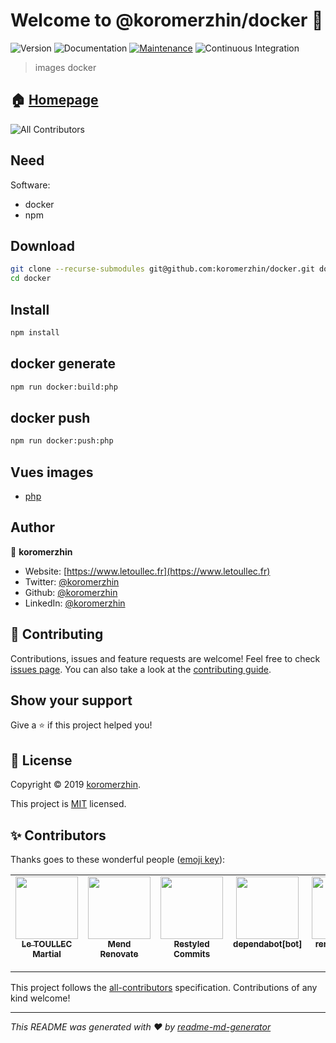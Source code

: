 # Welcome to @koromerzhin/docker 👋

![Version](https://img.shields.io/badge/version-1.0.0-blue.svg?cacheSeconds=2592000)
![Documentation](https://img.shields.io/badge/documentation-yes-brightgreen.svg)
[![Maintenance](https://img.shields.io/badge/Maintained%3F-yes-green.svg)](https://github.com/koromerzhin/docker/graphs/commit-activity)
![Continuous Integration](https://github.com/koromerzhin/docker/workflows/ci/badge.svg?branch=develop)

> images docker

## 🏠 [Homepage](https://github.com/koromerzhin/docker#readme)

<!-- ALL-CONTRIBUTORS-BADGE:START - Do not remove or modify this section -->

![All Contributors](https://img.shields.io/badge/all_contributors-6-orange.svg?style=flat-square)

<!-- ALL-CONTRIBUTORS-BADGE:END -->

## Need

Software:

- docker
- npm

## Download

```sh
git clone --recurse-submodules git@github.com:koromerzhin/docker.git docker
cd docker
```

## Install

```sh
npm install
```

## docker generate

```sh
npm run docker:build:php
```

## docker push

```sh
npm run docker:push:php
```

## Vues images

- [php](https://hub.docker.com/r/koromerzhin/php)

## Author

👤 **koromerzhin**

- Website: [https://www.letoullec.fr](https://www.letoullec.fr)
- Twitter: [@koromerzhin](https://twitter.com/koromerzhin)
- Github: [@koromerzhin](https://github.com/koromerzhin)
- LinkedIn: [@koromerzhin](https://linkedin.com/in/koromerzhin)

## 🤝 Contributing

Contributions, issues and feature requests are welcome!
Feel free to check
[issues page](https://github.com/koromerzhin/docker/issues).
You can also take a look at the
[contributing guide](https://github.com/koromerzhin/docker/blob/develop/CONTRIBUTING.md).

## Show your support

Give a ⭐️ if this project helped you!

## 📝 License

Copyright © 2019 [koromerzhin](https://github.com/koromerzhin).

This project is
[MIT](https://github.com/koromerzhin/docker/blob/develop/LICENSE) licensed.

## ✨ Contributors

Thanks goes to these wonderful people
([emoji key](https://allcontributors.org/docs/en/emoji-key)):

<!-- ALL-CONTRIBUTORS-LIST:START - Do not remove or modify this section -->
<!-- prettier-ignore-start -->
<!-- markdownlint-disable -->
<table>
  <tbody>
    <tr>
      <td align="center" valign="top" width="14.28%"><a href="https://github.com/koromerzhin"><img src="https://avatars0.githubusercontent.com/u/308012?v=4" width="100px;" alt=""/><br /><sub><b>Le TOULLEC Martial</b></sub></a></td>
      <td align="center" valign="top" width="14.28%"><a href="https://www.mend.io/free-developer-tools/renovate/"><img src="https://avatars.githubusercontent.com/u/25180681?v=4" width="100px;" alt=""/><br /><sub><b>Mend Renovate</b></sub></a></td>
      <td align="center" valign="top" width="14.28%"><a href="https://restyled.io/"><img src="https://avatars.githubusercontent.com/u/65077583?v=4" width="100px;" alt=""/><br /><sub><b>Restyled Commits</b></sub></a></td>
      <td align="center" valign="top" width="14.28%"><a href="https://github.com/apps/dependabot"><img src="https://avatars.githubusercontent.com/in/29110?v=4" width="100px;" alt=""/><br /><sub><b>dependabot[bot]</b></sub></a></td>
      <td align="center" valign="top" width="14.28%"><a href="https://github.com/apps/renovate"><img src="https://avatars.githubusercontent.com/in/2740?v=4" width="100px;" alt=""/><br /><sub><b>renovate[bot]</b></sub></a></td>
      <td align="center" valign="top" width="14.28%"><a href="https://github.com/apps/mend-bolt-for-github"><img src="https://avatars.githubusercontent.com/in/16809?v=4" width="100px;" alt=""/><br /><sub><b>mend-bolt-for-github[bot]</b></sub></a></td>
    </tr>
  </tbody>
</table>

<!-- markdownlint-restore -->
<!-- prettier-ignore-end -->

<!-- ALL-CONTRIBUTORS-LIST:END -->

This project follows the
[all-contributors](https://github.com/all-contributors/all-contributors)
specification. Contributions of any kind welcome!

---

_This README was generated with ❤️ by
[readme-md-generator](https://github.com/kefranabg/readme-md-generator)_
